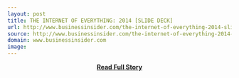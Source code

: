 ```yaml
---
layout: post
title: THE INTERNET OF EVERYTHING: 2014 [SLIDE DECK]
url: http://www.businessinsider.com/the-internet-of-everything-2014-slide-deck-sai-2014-2
source: http://www.businessinsider.com/the-internet-of-everything-2014-slide-deck-sai-2014-2
domain: www.businessinsider.com
image: 
---
```


<p></p>
<center><p><a href="http://www.businessinsider.com/the-internet-of-everything-2014-slide-deck-sai-2014-2" style='padding:25px; font-sze:18px; font-weight: bold;'>Read Full Story</a></p></center>
